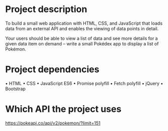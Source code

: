# Project description
To build a small web application with HTML, CSS, and JavaScript that loads data from an external API and enables the viewing of data points in detail.

Your users should be able to view a list of data and see more details for a given data item on demand – write a small Pokédex app to display a list of Pokémon.

# Project dependencies

• HTML
• CSS
• JavaScript ES6
• Promise polyfill
• Fetch polyfill
• jQuery
• Bootstrap

# Which API the project uses

https://pokeapi.co/api/v2/pokemon/?limit=151